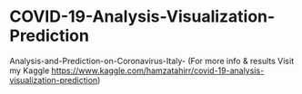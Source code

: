# COVID-19-Analysis-Visualization-Prediction
Analysis-and-Prediction-on-Coronavirus-Italy- (For more info &amp; results Visit my Kaggle https://www.kaggle.com/hamzatahirr/covid-19-analysis-visualization-prediction)
